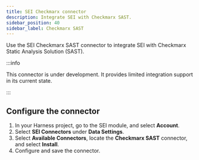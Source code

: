 ```yaml
---
title: SEI Checkmarx connector
description: Integrate SEI with Checkmarx SAST.
sidebar_position: 40
sidebar_label: Checkmarx SAST
---
```


Use the SEI Checkmarx SAST connector to integrate SEI with Checkmarx Static Analysis Solution (SAST).

:::info

This connector is under development. It provides limited integration support in its current state.

:::

## Configure the connector

1. In your Harness project, go to the SEI module, and select **Account**.
2. Select **SEI Connectors** under **Data Settings**.
3. Select **Available Connectors**, locate the **Checkmarx SAST** connector, and select **Install**.
4. Configure and save the connector.

